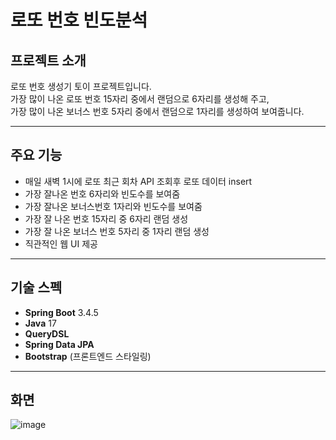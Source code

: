 # 로또 번호 빈도분석

## 프로젝트 소개
로또 번호 생성기 토이 프로젝트입니다.  
가장 많이 나온 로또 번호 15자리 중에서 랜덤으로 6자리를 생성해 주고,  
가장 많이 나온 보너스 번호 5자리 중에서 랜덤으로 1자리를 생성하여 보여줍니다.

---

## 주요 기능
- 매일 새벽 1시에 로또 최근 회차 API 조회후 로또 데이터 insert
- 가장 잘나온 번호 6자리와 빈도수를 보여줌
- 가장 잘나온 보너스번호 1자리와 빈도수를 보여줌
- 가장 잘 나온 번호 15자리 중 6자리 랜덤 생성  
- 가장 잘 나온 보너스 번호 5자리 중 1자리 랜덤 생성  
- 직관적인 웹 UI 제공

---

## 기술 스펙
- **Spring Boot** 3.4.5  
- **Java** 17  
- **QueryDSL**  
- **Spring Data JPA**  
- **Bootstrap** (프론트엔드 스타일링)

---

## 화면
![image](https://github.com/user-attachments/assets/af965af4-72fe-46fa-a8b1-31dc72a302ca)

